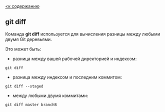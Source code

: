 [<к содержанию](./readme.md)

## **git diff**

Команда **git diff** используется для вычисления разницы между любыми двумя Git деревьями. 

Это может быть:

- разница между вашей рабочей директорией и индексом:

```bash=
git diff
```

- разница между индексом и последним коммитом:

```bash=
git diff --staged
```

- между любыми двумя коммитами:

```bash=
git diff master branchB
```